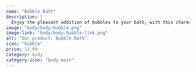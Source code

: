 ```yaml
---
name: "Bubble Bath"
description: |
  Enjoy the pleasant addition of bubbles to your bath, with this charming bubbly bubble liquid.
image: "body/body-bubble.png"
image-link: "body/body-bubble-link.png"
alt: "Our product: Bubble Bath"
icon: "bubble"
price: 12.99
category: body
category-icon: "body-main"
---
```

